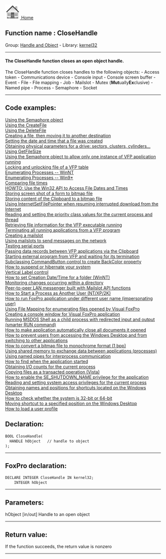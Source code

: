 [<img src="../../images/home.png"> Home ](https://github.com/VFPX/Win32API)  

## Function name : CloseHandle
Group: [Handle and Object](../../functions_group.md#Handle_and_Object)  -  Library: [kernel32](../../libraries.md#kernel32)  
***  


#### The CloseHandle function closes an open object handle.

The CloseHandle function closes handles to the following objects:
	- Access token
	- Communications device
	- Console input
	- Console screen buffer
	- Event
	- File
	- File mapping
	- Job
	- Mailslot
	- Mutex (<B>Mut</B>ually<B>Ex</B>clusive)
	- Named pipe
	- Process
	- Semaphore
	- Socket

***  


## Code examples:
[Using the Semaphore object](../../samples/sample_008.md)  
[Using the CreateFile](../../samples/sample_010.md)  
[Using the DeleteFile](../../samples/sample_011.md)  
[Creating a file, then moving it to another destination](../../samples/sample_015.md)  
[Setting the date and time that a file was created](../../samples/sample_065.md)  
[Obtaining physical parameters for a drive: sectors, clusters, cylinders...](../../samples/sample_101.md)  
[Using GetFileSize](../../samples/sample_114.md)  
[Using the Semaphore object to allow only one instance of VFP application running](../../samples/sample_147.md)  
[Locking and unlocking file of a VFP table](../../samples/sample_154.md)  
[Enumerating Processes -- WinNT](../../samples/sample_162.md)  
[Enumerating Processes -- Win9*](../../samples/sample_164.md)  
[Comparing file times](../../samples/sample_171.md)  
[HOWTO: Use the Win32 API to Access File Dates and Times](../../samples/sample_177.md)  
[Storing screen shot of a form to bitmap file](../../samples/sample_187.md)  
[Storing content of the Clipboard to a bitmap file](../../samples/sample_189.md)  
[Using InternetSetFilePointer when resuming interrupted download from the Internet](../../samples/sample_191.md)  
[Reading and setting the priority class values for the current process and thread](../../samples/sample_218.md)  
[Retrieving file information for the VFP executable running](../../samples/sample_242.md)  
[Terminating all running applications from a VFP program](../../samples/sample_243.md)  
[Creating a mailslot](../../samples/sample_267.md)  
[Using mailslots to send messages on the network](../../samples/sample_269.md)  
[Testing serial ports](../../samples/sample_308.md)  
[Passing data records between VFP applications via the Clipboard](../../samples/sample_346.md)  
[Starting external program from VFP and waiting for its termination](../../samples/sample_377.md)  
[Subclassing CommandButton control to create BackColor property](../../samples/sample_392.md)  
[How to suspend or hibernate your system](../../samples/sample_395.md)  
[Vertical Label control](../../samples/sample_398.md)  
[How to set Creation Date/Time for a folder (WinNT)](../../samples/sample_399.md)  
[Monitoring changes occurring within a directory](../../samples/sample_400.md)  
[Peer-to-peer LAN messenger built with Mailslot API functions](../../samples/sample_410.md)  
[How to Start a Process as Another User (NT/XP/2K)](../../samples/sample_426.md)  
[How to run FoxPro application under different user name (impersonating user)](../../samples/sample_470.md)  
[Using File Mapping for enumerating files opened by Visual FoxPro](../../samples/sample_473.md)  
[Creating a console window for Visual FoxPro application](../../samples/sample_474.md)  
[Running MSDOS Shell as a child process with redirected input and output (smarter RUN command)](../../samples/sample_477.md)  
[How to make application automatically close all documents it opened](../../samples/sample_491.md)  
[How to prevent users from accessing the Windows Desktop and from switching to other applications](../../samples/sample_492.md)  
[How to convert a bitmap file to monochrome format (1 bpp)](../../samples/sample_493.md)  
[Using shared memory to exchange data between applications (processes)](../../samples/sample_498.md)  
[Using named pipes for interprocess communication](../../samples/sample_522.md)  
[How to find when the application started](../../samples/sample_534.md)  
[Obtaining I/O counts for the current process](../../samples/sample_535.md)  
[Copying files as a transacted operation (Vista)](../../samples/sample_540.md)  
[How to enable the SE_SHUTDOWN_NAME privilege for the application](../../samples/sample_552.md)  
[Reading and setting system access privileges for the current process](../../samples/sample_554.md)  
[Obtaining names and positions for shortcuts located on the Windows Desktop](../../samples/sample_579.md)  
[How to check whether the system is 32-bit or 64-bit](../../samples/sample_580.md)  
[Moving shortcut to a specified position on the Windows Desktop](../../samples/sample_581.md)  
[How to load a user profile](../../samples/sample_602.md)  

## Declaration:
```foxpro  
BOOL CloseHandle(
  HANDLE hObject   // handle to object
);  
```  
***  


## FoxPro declaration:
```foxpro  
DECLARE INTEGER CloseHandle IN kernel32;
	INTEGER hObject  
```  
***  


## Parameters:
hObject 
[in/out] Handle to an open object  
***  


## Return value:
If the function succeeds, the return value is nonzero  
***  

